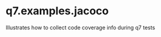 q7.examples.jacoco
==================

Illustrates how to collect code coverage info during q7 tests